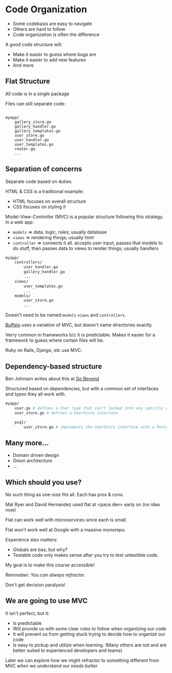 # Code Organization

- Some codebasis are easy to navigate
- Others are hard to follow
- Code organization is often the difference

A good code structure will:
- Make it easier to guess where bugs are
- Make it easier to add new features
- And more


## Flat Structure

All code is in a single package

Files can still separate code:

```

myapp/
    gallery_store.go
    gallery_handler.go
    gallery_templates.go
    user_store.go
    user_handler.go
    user_templates.go
    router.go
    ...
```

## Separation of concerns

Separate code based on duties.

HTML & CSS is a traditional example:
- HTML focuses on overall structure
- CSS focuses on styling it

Model-View-Controller (MVC) is a popular structure following this strategy. In a web app:
- `models` => data, logic, rules; usually database
- `views` => rendering things; usually html
- `controller` => connects it all. accepts user input, passes that models to do stuff, then passes data to views to render things; usually handlers

```bash
myapp/
    controllers/
        user_handler.go
        gallery_handler.go
        ...
    views/
        user_templates.go
        ...
    models/
        user_store.go
        ...
```

Doesn't need to be named `models` `views` and `controllers`.

[Buffalo](https://gobuffalo.io/en) uses a variation of MVC, but doesn't name directories exactly.

Verry common in frameworks b/c it is predictable. Makes it easier for a framework to guess where certain files will be.

Ruby on Rails, Django, etc use MVC.


## Dependency-based structure

Ben Johnson writes about this at [Go Beyond](https://www.gobeyond.dev/standard-package-layout/)

Structured based on dependencies, but with a common set of interfaces and types they all work with.

```bash
myapp/
    user.go # defines a User type that isn't locked into any specific data store
    user_store.go # defines a UserStore interface

    psql/
        user_store.go # implements the UserStore interface with a Postgresql specific implementation
```

## Many more...

- Domain driven design
- Onion architecture
- ...

## Which should you use?

No such thing as one-size fits all.
Each has pros & cons.

Mat Ryer and David Hernandez used flat at <pace.dev> early on (no idea now)

Flat can work well with microservices since each is small.

Flat won't work well at Google with a massive monorepo.

Experience also matters:
- Globals are bas, but why?
- Testable code only makes sense after you try to test untestible code.

My goal is to make this course accessible!

*Remmeber: You can always refractor.*

Don't get decision paralysis!



## We are going to use MVC

It isn't perfect, but it:
- Is predictable
- Will provide us with some clear rules to follow when organizing our code
- It will prevent us from getting stuck trying to decide how to organize our code
- Is easy to pickup and utilize when learning. (Many others are not and are better suited to experienced developers and teams)

Later we can explore how we might refractor to something different from MVC
*when we understand our needs better*